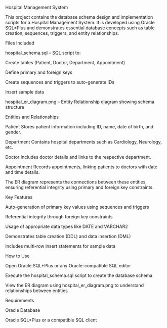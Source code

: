 Hospital Management System

This project contains the database schema design and implementation scripts for a Hospital Management System. It is developed using Oracle SQL*Plus and demonstrates essential database concepts such as table creation, sequences, triggers, and entity relationships.

Files Included

hospital_schema.sql – SQL script to:

Create tables (Patient, Doctor, Department, Appointment)

Define primary and foreign keys

Create sequences and triggers to auto-generate IDs

Insert sample data

hospital_er_diagram.png – Entity Relationship diagram showing schema structure

Entities and Relationships

Patient
Stores patient information including ID, name, date of birth, and gender.

Department
Contains hospital departments such as Cardiology, Neurology, etc.

Doctor
Includes doctor details and links to the respective department.

Appointment
Records appointments, linking patients to doctors with date and time details.

The ER diagram represents the connections between these entities, ensuring referential integrity using primary and foreign key constraints.

Key Features

Auto-generation of primary key values using sequences and triggers

Referential integrity through foreign key constraints

Usage of appropriate data types like DATE and VARCHAR2

Demonstrates table creation (DDL) and data insertion (DML)

Includes multi-row insert statements for sample data

How to Use

Open Oracle SQL*Plus or any Oracle-compatible SQL editor

Execute the hospital_schema.sql script to create the database schema

View the ER diagram using hospital_er_diagram.png to understand relationships between entities

Requirements

Oracle Database

Oracle SQL*Plus or a compatible SQL client
